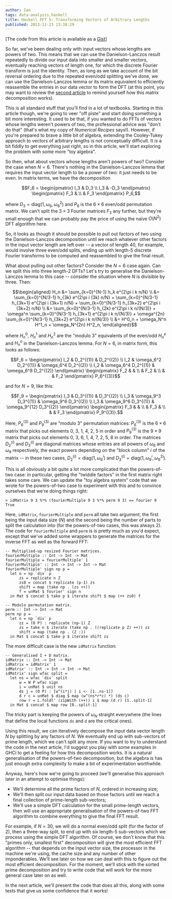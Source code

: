 ```yaml
---
author: Ian
tags: data-analysis,haskell
title: Haskell FFT 5: Transforming Vectors of Arbitrary Lengths
published: 2013-11-23 13:38:29
---
```


[The code from this article is available as a [Gist](https://gist.github.com/ian-ross/7614186)]

So far, we've been dealing only with input vectors whose lengths are
powers of two.  This means that we can use the Danielson-Lanczos
result repeatedly to divide our input data into smaller and smaller
vectors, eventually reaching vectors of length one, for which the
discrete Fourier transform is just the identity.  Then, as long as we
take account of the bit reversal ordering due to the repeated even/odd
splitting we've done, we can use the Danielson-Lanczos lemma or its
matrix equivalent to efficiently reassemble the entries in our data
vector to form the DFT (at this point, you may want to review the
[second article](/blog/posts/2013/11/15/data-analysis-fft-2.html) to
remind yourself how this matrix decomposition works).

This is all standard stuff that you'll find in a lot of textbooks.
Starting in this article though, we're going to veer "off piste" and
start doing something a bit more interesting.  It used to be that, if
you wanted to do FFTs of vectors whose lengths weren't powers of two,
the professional advice was "don't do that" (that's what my copy of
*Numerical Recipes* says!).  However, if you're prepared to brave a
little bit of algebra, extending the Cooley-Tukey approach to vectors
of arbitrary lengths is not conceptually difficult.  It *is* a bit
fiddly to get everything just right, so in this article, we'll start
exploring the problem with some more "toy algebra".

<!--MORE-->

So then, what about vectors whose lengths aren't powers of two?
Consider the case when $N=6$.  There's nothing in the
Danielson-Lanczos lemma that requires the input vector length to be a
power of two: it just needs to be even.  In matrix terms, we have the
decomposition

$$F_6 =
\begin{pmatrix}
  I_3 & D_3 \\
  I_3 & -D_3
\end{pmatrix}
\begin{pmatrix}
  F_3 & \\
      & F_3
\end{pmatrix}
P_6,$$

where $D_3 = \mathrm{diag}(1, \omega_6, \omega_6^2)$ and $P_6$ is the
$6 \times 6$ even/odd permutation matrix.  We can't split the $3
\times 3$ Fourier matrices $F_3$ any further, but they're small enough
that we can probably pay the price of using the naïve $O(N^2)$ DFT
algorithm here.

So, it looks as though it should be possible to pull out factors of
two using the Danielson-Lanczos decomposition until we reach whatever
other factors in the input vector length are left over -- a vector of
length 40, for example, would involve three even/odd splits, ending up
with length-5 discrete Fourier transforms to be computed and
reassembled to give the final result.

What about pulling out other factors?  Consider the $N=6$ case again.
Can we split this into three length-2 DFTs?  Let's try to generalise
the Danielson-Lanczos lemma to this case -- consider the situation
where $N$ is divisible by three.  Then:

$$\begin{aligned}
    H_n &= \sum_{k=0}^{N-1} h_k e^{2\pi i k n/N} \\
    &= \sum_{k=0}^{N/3-1} h_{3k} e^{2\pi i (3k) n/N} +
    \sum_{k=0}^{N/3-1} h_{3k+1} e^{2\pi i (3k+1) n/N} +
    \sum_{k=0}^{N/3-1} h_{3k+2} e^{2\pi i (3k+2) n/N} \\
    &= \sum_{k=0}^{N/3-1} h_{2k} e^{2\pi i k n/(N/3)} +
    \omega^n \sum_{k=0}^{N/3-1} h_{3k+1} e^{2\pi i k n/(N/3)} +
    \omega^{2n} \sum_{k=0}^{N/3-1} h_{3k+2} e^{2\pi i k n/(N/3)} \\
    &= H^0_n + \omega_N^n H^1_n + \omega_N^{2n} H^2_n,
  \end{aligned}$$

where $H^0_n$, $H^1_n$ and $H^2_n$ are the "modulo 3" equivalents of
the even/odd $H^e_n$ and $H^o_n$ in the Danielson-Lanczos lemma.  For
$N=6$, in matrix form, this looks as follows:

$$F_6 =
\begin{pmatrix}
  I_2 & D_2^{(1)} & D_2^{(2)} \\
  I_2 & \omega_6^2 D_2^{(1)} & \omega_6^4 D_2^{(2)} \\
  I_2 & \omega_6^4 D_2^{(1)} & \omega_6^8 D_2^{(2)}
\end{pmatrix}
\begin{pmatrix}
  F_2 & & \\
  & F_2 & \\
  & & F_2
\end{pmatrix}
P_6^{(3)}$$

and for $N=9$, like this:

$$F_9 =
\begin{pmatrix}
  I_3 & D_3^{(1)} & D_3^{(2)} \\
  I_3 & \omega_9^3 D_3^{(1)} & \omega_9^6 D_3^{(2)} \\
  I_3 & \omega_9^6 D_3^{(1)} & \omega_9^{12} D_3^{(2)}
\end{pmatrix}
\begin{pmatrix}
  F_3 & & \\
  & F_3 & \\
  & & F_3
\end{pmatrix}
P_9^{(3)}.$$

Here, $P_6^{(3)}$ and $P_9^{(3)}$ are "modulo 3" permutation matrices:
$P_6^{(3)}$ is the $6 \times 6$ matrix that picks out elements 0, 3,
1, 4, 2, 5 in order and $P_9^{(3)}$ is the $9 \times 9$ matrix that
picks out elements 0, 3, 6, 1, 4, 7, 2, 5, 8 in order.  The matrices
$D_2^{(i)}$ and $D_3^{(i)}$ are diagonal matrices whose entries are
all powers of $\omega_6$ and $\omega_9$ respectively, the exact powers
depending on the "block column" $i$ of the matrix -- in these two
cases, $D_2^{(i)} = \mathrm{diag}(1, \omega_6^i)$ and $D_3^{(i)} =
\mathrm{diag}(1, \omega_9^i, \omega_9^{2i})$.

This is all obviously a bit quite a lot more complicated than the
powers-of-two case: in particular, getting the "twiddle factors" in
the first matrix right takes some care.  We can update the "toy
algebra system" code that we wrote for the powers-of-two case to
experiment with this and to convince ourselves that we're doing things
right:

~~~~
> idMatrix 9 3 %*% (fourierMultiple 9 3 %*% perm 9 3) == fourier 9
True
~~~~

Here, `idMatrix`, `fourierMultiple` and `perm` all take two argument,
the first being the input data size ($N$) and the second being the
number of parts to split the calculation into (for the powers-of-two
cases, this was always 2).  The code for `fourierMultiple` and `perm`
is is pretty much as you'd expect, except that we've added some
wrappers to generate the matrices for the inverse FFT as well as the
forward FFT:

~~~~ {.haskell}
-- Multiplied-up resized Fourier matrices.
fourierMultiple :: Int -> Int -> Mat
fourierMultiple = fourierMultiple' 1
fourierMultiple' :: Int -> Int -> Int -> Mat
fourierMultiple' sign np p =
  let n = np `div` p
      zs = replicate n Z
      zs0 = concat $ replicate (p-1) zs
      shift = map (take np . (zs ++))
      f = unMat $ fourier' sign n
  in Mat $ concat $ take p $ iterate shift $ map (++ zs0) f

-- Modulo permutation matrix.
perm :: Int -> Int -> Mat
perm np p =
  let n = np `div` p
      zz = (O P) : replicate (np-1) Z
      zs = take n $ iterate (take np . ((replicate p Z) ++)) zz
      shift = map (take np . (Z :))
  in Mat $ concat $ take p $ iterate shift zs
~~~~

The more difficult case is the new `idMatrix` function:

~~~~ {.haskell}
-- Generalised I + D matrix.
idMatrix :: Int -> Int -> Mat
idMatrix = idMatrix' 1
idMatrix' :: Int -> Int -> Int -> Mat
idMatrix' sign wfac split =
  let ns = wfac `div` split
      w = W P wfac sign
      i = unMat $ unit ns
      ds j = (O P) : [w^(i*j) | i <- [1..ns-1]]
      d r c = unMat $ diag $ map (w^(ns*r*c) *) (ds c)
      row r = L.foldl' (zipWith (++)) i $ map (d r) [1..split-1]
  in Mat $ concat $ map row [0..split-1]
~~~~

The tricky part is keeping the powers of $\omega_N$ straight
everywhere (the lines that define the local functions `ds` and `d` are
the critical ones).

Using this result, we can iteratively decompose the input data vector
length $N$ by splitting by any factors of $N$.  We eventually end up
with sub-vectors of prime length, which we can't split any more.  If
you want to try to understand the code in the next article, I'd
suggest you play with some examples in GHCi to get a feeling for how
this decomposition works.  It is a natural generalisation of the
powers-of-two decomposition, but the algebra is has just enough extra
complexity to make a bit of experimentation worthwhile.

Anyway, here's how we're going to proceed (we'll generalise this
approach later in an attempt to optimise things):

* We'll determine all the prime factors of $N$, ordered in increasing
  size;
* We'll then split our input data based on those factors until we
  reach a final collection of prime-length sub-vectors;
* We'll use a simple DFT calculation for the small prime-length
  vectors, then will use an appropriate generalisation of the
  powers-of-two FFT algorithm to combine everything to give the final
  FFT result.

For example, if $N=30$, we will do a normal even/odd split (for the
factor of 2), then a three-way split, to end up with six length-5
sub-vectors which we process using the simple DFT algorithm.  Of
course, we don't know that this "primes only, smallest first"
decomposition will give the most efficient FFT algorithm -- that
depends on the input vector size, the processor in the machine we're
using, the cache size and any number of other imponderables.  We'll
see later on how we can deal with this to figure out the most
efficient decomposition.  For the moment, we'll stick with the sorted
prime decomposition and try to write code that will work for the more
general case later on as well.

In the next article, we'll present the code that does all this, along
with some tests that give us some confidence that it works!
